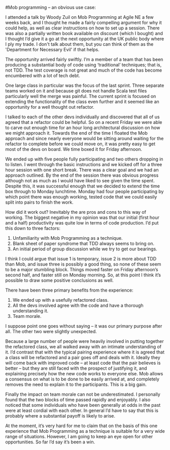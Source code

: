 #Mob programming – an obvious use case:

I attended a talk by Woody Zuil on Mob Programming at Agile NE a few weeks back, and I thought he made a fairly compelling argument for why it could help, as well as clear instructions on how to set up a session. There was also a partially written book available on discount (which I bought) and I thought I’d give it a go at the next opportunity at the UK public body where I ply my trade. I don't talk about them, but you can think of them as the 'Department for Necessary Evil' if that helps.

The opportunity arrived fairly swiftly. I’m a member of a team that has been producing a substantial body of code using ‘traditional’ techniques; that is, not TDD. The test coverage is not great and much of the code has become encumbered with a lot of tech debt.

One large class in particular was the focus of the last sprint. Three separate teams worked on it and because git does not handle Scala test files particularly well the merge was painful. The current sprint is focused on extending the functionality of the class even further and it seemed like an opportunity for a well thought out refactor.

I talked to each of the other devs individually and discovered that all of us agreed that a refactor could be helpful. So on a recent Friday we were able to carve out enough time for an hour long architectural discussion on how we might approach it. Towards the end of the time I floated the Mob approach and since nearly everyone would be sitting around waiting for the refactor to complete before we could move on, it was pretty easy to get most of the devs on board. We time boxed it for Friday afternoon.

We ended up with five people fully participating and two others dropping in to listen. I went through the basic instructions and we kicked off for a three hour session with one short break. There was a clear goal and we had an approach outlined. By the end of the session there was obvious progress although not as much as I would have liked to see given the time spent. Despite this, it was successful enough that we decided to extend the time box through to Monday lunchtime. Monday had four people participating by which point there was enough working, tested code that we could easily split into pairs to finish the work.

How did it work out? Inevitably the are pros and cons to this way of working. The biggest negative in my opinion was that our initial (first hour and a half) productivity was quite low in terms of code production. I’d put this down to three factors:

1. Unfamiliarity with Mob Programming as a technique.
2. Blank sheet of paper syndrome that TDD always seems to bring on.
3. An initial period of group discussion while we try to get our bearings.

I think I could argue that issue 1 is temporary, issue 2 is more about TDD than Mob, and issue three is possibly a good thing, so none of these seem to be a major stumbling block. Things moved faster on Friday afternoon’s second half, and faster still on Monday morning. So, at this point I think it’s possible to draw some positive conclusions as well.

There have been three primary benefits from the experience:

1. We ended up with a usefully refactored class.
2. All the devs involved agree with the code and have a thorough understanding it.
3. Team morale.

I suppose point one goes without saying – it was our primary purpose after all. The other two were slightly unexpected.

Because a large number of people were heavily involved in putting together the refactored class, we all walked away with an intimate understanding of it. I’d contrast that with the typical pairing experience where it is agreed that a class will be refactored and a pair goes off and deals with it. Ideally they will come back with improved code – at least code that the pair believes is better – but they are still faced with the prospect of justifying it, and explaining precisely how the new code works to everyone else. Mob allows a consensus on what is to be done to be easily arrived at, and completely removes the need to explain it to the participants. This is a big gain.

Finally the impact on team morale can not be underestimated. I personally found that the two blocks of time passed rapidly and enjoyably. I also noticed that some individuals who have been generally at odds in the past were at least cordial with each other. In general I’d have to say that this is probably where a substantial payoff is likely to arise.

At the moment, it’s very hard for me to claim that on the basis of this one experience that Mob Programming as a technique is suitable for a very wide range of situations. However, I am going to keep an eye open for other opportunities. So far I’d say it’s been a win.
